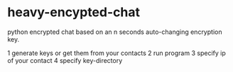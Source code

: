 heavy-encypted-chat
===================

python encrypted chat based on an n seconds auto-changing encryption key. 

1 generate keys or get them from your contacts
2 run program
3 specify ip of your contact
4 specify key-directory
